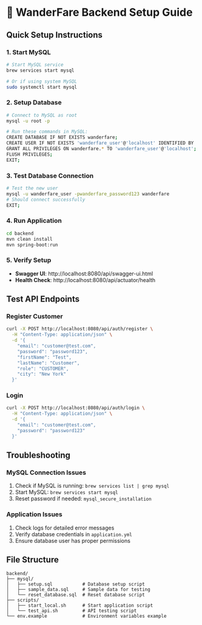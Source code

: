 # 🚀 WanderFare Backend Setup Guide

## Quick Setup Instructions

### 1. Start MySQL
```bash
# Start MySQL service
brew services start mysql

# Or if using system MySQL
sudo systemctl start mysql
```

### 2. Setup Database
```bash
# Connect to MySQL as root
mysql -u root -p

# Run these commands in MySQL:
CREATE DATABASE IF NOT EXISTS wanderfare;
CREATE USER IF NOT EXISTS 'wanderfare_user'@'localhost' IDENTIFIED BY 'wanderfare_password123';
GRANT ALL PRIVILEGES ON wanderfare.* TO 'wanderfare_user'@'localhost';
FLUSH PRIVILEGES;
EXIT;
```

### 3. Test Database Connection
```bash
# Test the new user
mysql -u wanderfare_user -pwanderfare_password123 wanderfare
# Should connect successfully
EXIT;
```

### 4. Run Application
```bash
cd backend
mvn clean install
mvn spring-boot:run
```

### 5. Verify Setup
- **Swagger UI**: http://localhost:8080/api/swagger-ui.html
- **Health Check**: http://localhost:8080/api/actuator/health

## Test API Endpoints

### Register Customer
```bash
curl -X POST http://localhost:8080/api/auth/register \
  -H "Content-Type: application/json" \
  -d '{
    "email": "customer@test.com",
    "password": "password123",
    "firstName": "Test",
    "lastName": "Customer",
    "role": "CUSTOMER",
    "city": "New York"
  }'
```

### Login
```bash
curl -X POST http://localhost:8080/api/auth/login \
  -H "Content-Type: application/json" \
  -d '{
    "email": "customer@test.com",
    "password": "password123"
  }'
```

## Troubleshooting

### MySQL Connection Issues
1. Check if MySQL is running: `brew services list | grep mysql`
2. Start MySQL: `brew services start mysql`
3. Reset password if needed: `mysql_secure_installation`

### Application Issues
1. Check logs for detailed error messages
2. Verify database credentials in `application.yml`
3. Ensure database user has proper permissions

## File Structure
```
backend/
├── mysql/
│   ├── setup.sql           # Database setup script
│   ├── sample_data.sql     # Sample data for testing
│   └── reset_database.sql  # Reset database script
├── scripts/
│   ├── start_local.sh      # Start application script
│   └── test_api.sh         # API testing script
└── env.example             # Environment variables example
```
